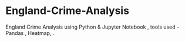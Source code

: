 # England-Crime-Analysis
England Crime Analysis using Python &amp;  Jupyter Notebook , tools used - Pandas , Heatmap, .
